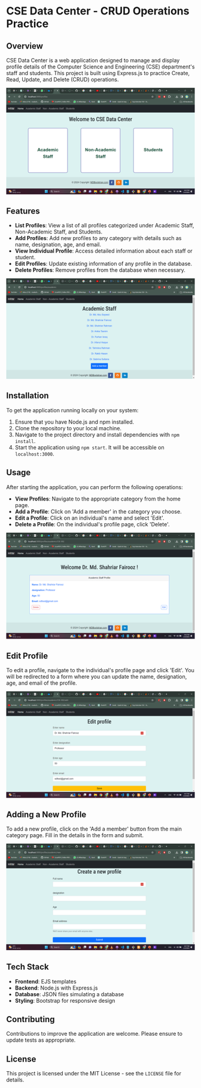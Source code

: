 # CSE Data Center - CRUD Operations Practice

## Overview

CSE Data Center is a web application designed to manage and display profile details of the Computer Science and Engineering (CSE) department's staff and students. This project is built using Express.js to practice Create, Read, Update, and Delete (CRUD) operations.

![Home Page](screenshots/home_page.png)

## Features

- **List Profiles**: View a list of all profiles categorized under Academic Staff, Non-Academic Staff, and Students.
- **Add Profiles**: Add new profiles to any category with details such as name, designation, age, and email.
- **View Individual Profile**: Access detailed information about each staff or student.
- **Edit Profiles**: Update existing information of any profile in the database.
- **Delete Profiles**: Remove profiles from the database when necessary.

![Academic Staff Page](screenshots/profiles.png)

## Installation

To get the application running locally on your system:

1. Ensure that you have Node.js and npm installed.
2. Clone the repository to your local machine.
3. Navigate to the project directory and install dependencies with `npm install`.
4. Start the application using `npm start`. It will be accessible on `localhost:3000`.

## Usage

After starting the application, you can perform the following operations:

- **View Profiles**: Navigate to the appropriate category from the home page.
- **Add a Profile**: Click on 'Add a member' in the category you choose.
- **Edit a Profile**: Click on an individual's name and select 'Edit'.
- **Delete a Profile**: On the individual's profile page, click 'Delete'.

![Show Profile](screenshots/show_profile.png)

## Edit Profile

To edit a profile, navigate to the individual's profile page and click 'Edit'. You will be redirected to a form where you can update the name, designation, age, and email of the profile.

![Edit Profile](screenshots/edit_profile.png)

## Adding a New Profile

To add a new profile, click on the 'Add a member' button from the main category page. Fill in the details in the form and submit.

![Add New Profile](screenshots/add_new_profile.png)

## Tech Stack

- **Frontend**: EJS templates
- **Backend**: Node.js with Express.js
- **Database**: JSON files simulating a database
- **Styling**: Bootstrap for responsive design

## Contributing

Contributions to improve the application are welcome. Please ensure to update tests as appropriate.

## License

This project is licensed under the MIT License - see the `LICENSE` file for details.
